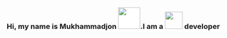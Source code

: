 ### Hi, my name is Mukhammadjon <img style="background-color: white;" src="https://media.tenor.com/5s3oMb_YeY0AAAAj/hi-hey.gif" width="50px">.I am a <img src="https://media0.giphy.com/media/LMt9638dO8dftAjtco/giphy.gif?cid=ecf05e47537kww9cnkmqt5f8mwq6q21kknevxs3qjm7ied7m&rid=giphy.gif&ct=s" width="40px"> developer




